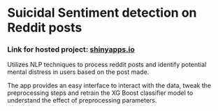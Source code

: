 # Suicidal Sentiment detection on Reddit posts

### Link for hosted project: [shinyapps.io](https://yxexz9-susheel-patel.shinyapps.io/distress_sentiment_classification/)

Utilizes NLP techniques to process reddit posts and identify potential mental distress in users based on the post made.

The app provides an easy interface to interact with the data, tweak the preprocessing steps and retrain the XG Boost classifier model to understand the effect of preprocessing parameters.


